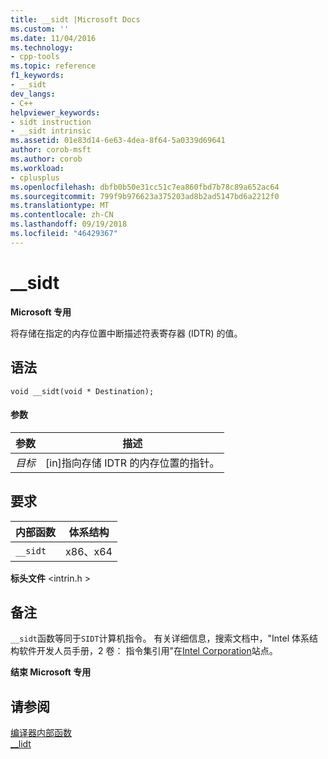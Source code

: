 ```yaml
---
title: __sidt |Microsoft Docs
ms.custom: ''
ms.date: 11/04/2016
ms.technology:
- cpp-tools
ms.topic: reference
f1_keywords:
- __sidt
dev_langs:
- C++
helpviewer_keywords:
- sidt instruction
- __sidt intrinsic
ms.assetid: 01e83d14-6e63-4dea-8f64-5a0339d69641
author: corob-msft
ms.author: corob
ms.workload:
- cplusplus
ms.openlocfilehash: dbfb0b50e31cc51c7ea860fbd7b78c89a652ac64
ms.sourcegitcommit: 799f9b976623a375203ad8b2ad5147bd6a2212f0
ms.translationtype: MT
ms.contentlocale: zh-CN
ms.lasthandoff: 09/19/2018
ms.locfileid: "46429367"
---
```

# <a name="sidt"></a>__sidt

**Microsoft 专用**

将存储在指定的内存位置中断描述符表寄存器 (IDTR) 的值。

## <a name="syntax"></a>语法

```
void __sidt(void * Destination);
```

#### <a name="parameters"></a>参数

|参数|描述|
|---------------|-----------------|
|*目标*|[in]指向存储 IDTR 的内存位置的指针。|

## <a name="requirements"></a>要求

|内部函数|体系结构|
|---------------|------------------|
|`__sidt`|x86、x64|

**标头文件** \<intrin.h >

## <a name="remarks"></a>备注

`__sidt`函数等同于`SIDT`计算机指令。 有关详细信息，搜索文档中，"Intel 体系结构软件开发人员手册，2 卷： 指令集引用"在[Intel Corporation](https://software.intel.com/en-us/articles/intel-sdm)站点。

**结束 Microsoft 专用**

## <a name="see-also"></a>请参阅

[编译器内部函数](../intrinsics/compiler-intrinsics.md)<br/>
[__lidt](../intrinsics/lidt.md)